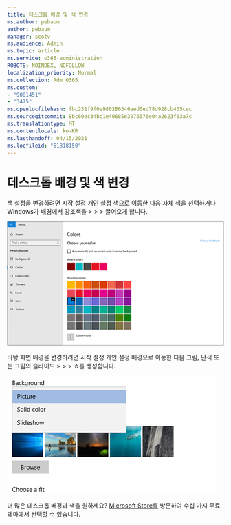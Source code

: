 ```yaml
---
title: 데스크톱 배경 및 색 변경
ms.author: pebaum
author: pebaum
manager: scotv
ms.audience: Admin
ms.topic: article
ms.service: o365-administration
ROBOTS: NOINDEX, NOFOLLOW
localization_priority: Normal
ms.collection: Adm_O365
ms.custom:
- "9001451"
- "3475"
ms.openlocfilehash: fbc231f9f0e980286346aed0ed78d928cb405cec
ms.sourcegitcommit: 8bc60ec34bc1e40685e3976576e04a2623f63a7c
ms.translationtype: MT
ms.contentlocale: ko-KR
ms.lasthandoff: 04/15/2021
ms.locfileid: "51818150"
---
```

# <a name="change-your-desktop-background-and-colors"></a>데스크톱 배경 및 색 변경

색 설정을 변경하려면 시작 설정 개인 설정 색으로 이동한 다음 자체 색을 선택하거나 Windows가 배경에서 강조색을  >    >    >  끌어오게 합니다.

![Windows에서 색을 개인 설정](media/windows-personalization-colors.png)

바탕 화면 배경을 변경하려면 시작 설정 개인 설정 배경으로 이동한 다음 그림, 단색 또는 그림의 슬라이드   >    >    >  쇼를 생성합니다. 

![Windows 데스크톱 배경을 변경합니다.](media/windows-desktop-background.png)

더 많은 데스크톱 배경과 색을 원하세요? [Microsoft Store를](https://www.microsoft.com/store/collections/windowsthemes) 방문하여 수십 가지 무료 테마에서 선택할 수 있습니다.
